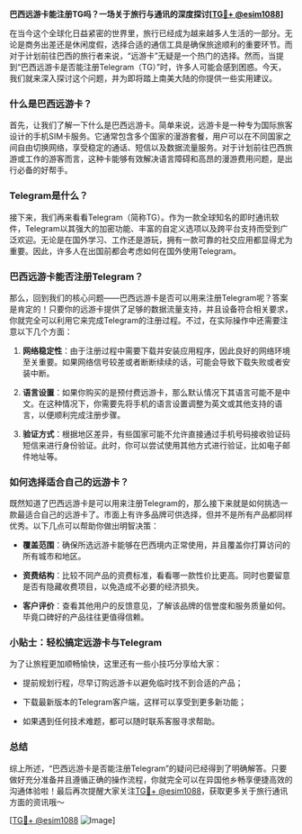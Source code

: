 **巴西远游卡能注册TG吗？一场关于旅行与通讯的深度探讨[[TG💪+ @esim1088](https://t.me/s/esim1088)]**

在当今这个全球化日益紧密的世界里，旅行已经成为越来越多人生活的一部分。无论是商务出差还是休闲度假，选择合适的通信工具是确保旅途顺利的重要环节。而对于计划前往巴西的旅行者来说，“远游卡”无疑是一个热门的选择。然而，当提到“巴西远游卡是否能注册Telegram（TG）”时，许多人可能会感到困惑。今天，我们就来深入探讨这个问题，并为即将踏上南美大陆的你提供一些实用建议。

### 什么是巴西远游卡？

首先，让我们了解一下什么是巴西远游卡。简单来说，远游卡是一种专为国际旅客设计的手机SIM卡服务。它通常包含多个国家的漫游套餐，用户可以在不同国家之间自由切换网络，享受稳定的通话、短信以及数据流量服务。对于计划前往巴西旅游或工作的游客而言，这种卡能够有效解决语言障碍和高昂的漫游费用问题，是出行必备的好帮手。

### Telegram是什么？

接下来，我们再来看看Telegram（简称TG）。作为一款全球知名的即时通讯软件，Telegram以其强大的加密功能、丰富的自定义选项以及跨平台支持而受到广泛欢迎。无论是在国外学习、工作还是游玩，拥有一款可靠的社交应用都显得尤为重要。因此，许多人在出国前都会考虑如何在国外使用Telegram。

### 巴西远游卡能否注册Telegram？

那么，回到我们的核心问题——巴西远游卡是否可以用来注册Telegram呢？答案是肯定的！只要你的远游卡提供了足够的数据流量支持，并且设备符合相关要求，你就完全可以利用它来完成Telegram的注册过程。不过，在实际操作中还需要注意以下几个方面：

1. **网络稳定性**：由于注册过程中需要下载并安装应用程序，因此良好的网络环境至关重要。如果网络信号较差或者断断续续的话，可能会导致下载失败或者安装中断。
   
2. **语言设置**：如果你购买的是预付费远游卡，那么默认情况下其语言可能不是中文。在这种情况下，你需要先将手机的语言设置调整为英文或其他支持的语言，以便顺利完成注册步骤。
   
3. **验证方式**：根据地区差异，有些国家可能不允许直接通过手机号码接收验证码短信来进行身份验证。此时，你可以尝试使用其他方式进行验证，比如电子邮件地址等。

### 如何选择适合自己的远游卡？

既然知道了巴西远游卡是可以用来注册Telegram的，那么接下来就是如何挑选一款最适合自己的远游卡了。市面上有许多品牌可供选择，但并不是所有产品都同样优秀。以下几点可以帮助你做出明智决策：

- **覆盖范围**：确保所选远游卡能够在巴西境内正常使用，并且覆盖你打算访问的所有城市和地区。
  
- **资费结构**：比较不同产品的资费标准，看看哪一款性价比更高。同时也要留意是否有隐藏收费项目，以免造成不必要的经济损失。
  
- **客户评价**：查看其他用户的反馈意见，了解该品牌的信誉度和服务质量如何。毕竟口碑好的产品往往更值得信赖。

### 小贴士：轻松搞定远游卡与Telegram

为了让旅程更加顺畅愉快，这里还有一些小技巧分享给大家：

- 提前规划行程，尽早订购远游卡以避免临时找不到合适的产品；
  
- 下载最新版本的Telegram客户端，这样可以享受到更多新功能；
  
- 如果遇到任何技术难题，都可以随时联系客服寻求帮助。

### 总结

综上所述，“巴西远游卡是否能注册Telegram”的疑问已经得到了明确解答。只要做好充分准备并且遵循正确的操作流程，你就完全可以在异国他乡畅享便捷高效的沟通体验啦！最后再次提醒大家关注[TG💪+ @esim1088](https://t.me/s/esim1088)，获取更多关于旅行通讯方面的资讯哦～

[[TG💪+ @esim1088](https://t.me/s/esim1088) ![Image](https://i.postimg.cc/4NQfJmqS/Snipaste-2025-05-13-00-14-12.png)]